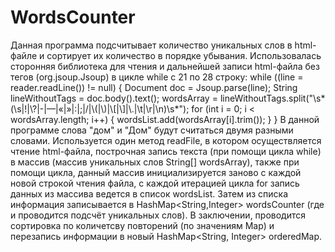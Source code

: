 # WordsCounter
Данная программа подсчитывает количество уникальных слов в html-файле и сортирует их количество в порядке убывания.
Использовалась сторонняя библиотека для чтения и дальнейшей записи html-файла без тегов (org.jsoup.Jsoup) в цикле while c 21 по 28 строку:
while ((line = reader.readLine()) != null) {
                Document doc = Jsoup.parse(line);
                String lineWithoutTags = doc.body().text();
                    wordsArray = lineWithoutTags.split("\\s*(\\s|!|\\?|-|—|«|»|:|;|/|\\(|\\)|\\[|\\]|\\.|\t|\r|\n)\\s*");
                for (int i = 0; i < wordsArray.length; i++) {
                    wordsList.add(wordsArray[i].trim());
                }
            }
В данной программе слова "дом" и "Дом" будут считаться двумя разными словами.
Используется один метод readFile, в котором осуществляется чтение html-файла, построчная запись текста (при помощи цикла while) в массив (массив уникальных слов String[] wordsArray), 
также при помощи цикла, данный массив инициализируется заново с каждой новой строкой чтения файла, с каждой итерацией цикла for запись данных из массива ведется в список wordsList.
Затем из списка информация записывается в HashMap<String,Integer> wordsCounter (где и проводится подсчёт уникальных слов).
В заключении, проводится сортировка по количетсву повторений (по значениям Map) и перезапись информации в новый HashMap<String, Integer> orderedMap.

